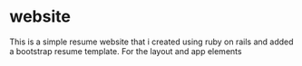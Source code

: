 # website

This is a simple resume website that i created using ruby on rails and added a bootstrap resume template. 
For the layout and app elements 
